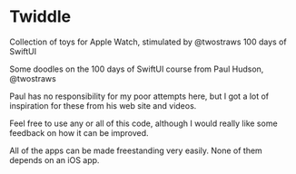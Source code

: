 # Twiddle
Collection of toys for Apple Watch, stimulated by @twostraws 100 days of SwiftUI

Some doodles on the 100 days of SwiftUI course from Paul Hudson, @twostraws

Paul has no responsibility for my poor attempts here, but I got a lot of inspiration for these from his web site and videos.

Feel free to use any or all of this code, although I would really like some feedback on how it can be improved.

All of the apps can be made freestanding very easily. None of them depends on an iOS app.

